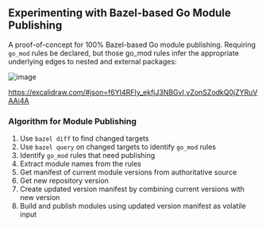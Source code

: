 ## Experimenting with Bazel-based Go Module Publishing

A proof-of-concept for 100% Bazel-based Go module publishing. Requiring `go_mod` rules be declared, but those go_mod rules infer the appropriate underlying edges to nested and external packages:


![image](https://github.com/user-attachments/assets/877567a2-6d18-4ba7-86e6-b666c14d6b86)

https://excalidraw.com/#json=f6YI4RFIy_ekfjJ3NBGvI,vZonSZodkQ0jZYRuVAAi4A

### Algorithm for Module Publishing

1. Use `bazel diff` to find changed targets
2. Use `bazel query` on changed targets to identify `go_mod` rules
3. Identify `go_mod` rules that need publishing
4. Extract module names from the rules
5. Get manifest of current module versions from authoritative source
6. Get new repository version
7. Create updated version manifest by combining current versions with new version
8. Build and publish modules using updated version manifest as volatile input
